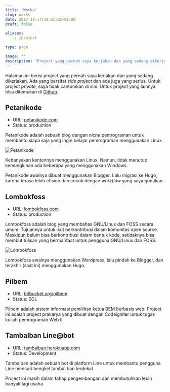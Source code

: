 ```yaml
---
title: "Works"
slug: works
date: 2017-12-17T19:51:02+08:00
draft: false

aliases:
    - /project

type: page

image: ""
description: "Project yang pernah saya kerjakan dan yang sedang dikerjakan. Ada yang bersifat _side project_ dan ada juga yang serius."
---
```


Halaman ini berisi project yang pernah saya kerjakan dan yang sedang dikerjakan.
Ada yang bersifat _side project_ dan ada juga yang serius. Untuk project *private*,
saya tidak cantumkan di sini. Untuk project yang lainnya bisa ditemukan di [Github](https://github.com/ardianta).

## Petanikode

- URL: [petanikode.com](https://www.petanikode.com/)
- Status: <span class="badge badge-success">production</span>


Petanikode adalah sebuah blog dengan _niche_ pemrograman untuk 
membantu siapa saja yang ingin belajar pemrograman menggunakan Linux.

![Petanikode](/img/project/petanikode.png)

Kebanyakan kontennya menggunakan
Linux. Namun, tidak menutup kemungkinan ada beberapa yang menggunakan Windows.

Petanikode awalnya dibuat menggunakan Blogger. Lalu migrasi
ke Hugo, karena terasa lebih efisien dan cocok dengan _workflow_ yang
saya gunakan.

## Lombokfoss

- URL: [lombokfoss.com](https://www.lombokfoss.com/)
- Status: <span class="badge badge-success">production</span>

Lombokfoss adalah blog yang membahas GNU/Linux dan FOSS secara umum.
Tujuannya untuk ikut berkontribusi dalam komunitas open source.
Meskipun belum bisa berkontribusi dalam bentuk kode, setidaknya 
bisa membut tulisan yang bermanfaat untuk pengguna GNU/Linux dan FOSS.

![Lombokfoss](/img/lombokfoss/single.png)

Lombokfoss awalnya menggunakan Wordpress, lalu pindah ke Blogger, dan
terakhir (saat ini) menggunakan Hugo.


## Pilbem

- URL: [bitbucket.org/pilbem](https://bitbucket.org/ardianta/pilbem)
- Status: <span class="badge badge-secondary">EOL</span>

Pilbem adalah sistem informasi pemilihan ketua BEM berbasis web.
Project ini adalah project prakarya yang dibuat dengan Codeigniter
untuk tugas kuliah pemrograman Web II.

## Tambalban Line@bot

- URL: [tambalban.herokuapp.com](https://tambalban.herokuapp.com/)
- Status: <span class="badge badge-info">Development</span>

Tambalban adalah sebuah bot di platform Line untuk membantu
pengguna Line mencari bengkel tambal ban terdekat.

Project ini masih dalam tahap pengembangan dan membutuhkan
lebih banyak lagi usaha.